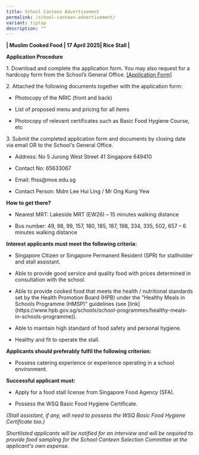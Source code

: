 ```yaml
---
title: School Canteen Advertisement
permalink: /school-canteen-advertisement/
variant: tiptap
description: ""
---
```

<p><strong>| Muslim Cooked Food | 17 April 2025| Rice Stall |</strong>
</p>
<p><strong>Application Procedure</strong>
</p>
<p>1. Download and complete the application form. You may also request for
a hardcopy form from the School’s General Office. <a href="https://drive.google.com/file/d/1dRDdURiVBHYAb4BxMR-7hdsQNPNypKrO/view?usp=sharing" rel="noopener nofollow" target="_blank">[Application Form]</a>
</p>
<p>2. Attached the following documents together with the application form:</p>
<ul data-tight="true" class="tight">
<li>
<p>Photocopy of the NRIC (front and back)</p>
</li>
<li>
<p>List of proposed menu and pricing for all items</p>
</li>
<li>
<p>Photocopy of relevant certificates such as Basic Food Hygiene Course,
etc</p>
</li>
</ul>
<p>3. Submit the completed application form and documents by closing date
via email OR to the School's General Office.</p>
<ul data-tight="true" class="tight">
<li>
<p>Address: No 5 Jurong West Street 41 Singapore 649410</p>
</li>
<li>
<p>Contact No: 65633067</p>
</li>
<li>
<p>Email: <a rel="noopener noreferrer nofollow" target="_blank">fhss@moe.edu.sg</a>
</p>
</li>
<li>
<p>Contact Person: Mdm Lee Hui Ling / Mr Ong Kung Yew</p>
</li>
</ul>
<p></p>
<p><strong>How to get there?</strong>
</p>
<ul data-tight="true" class="tight">
<li>
<p>Nearest MRT: Lakeside MRT (EW26) – 15 minutes walking distance &nbsp;</p>
</li>
<li>
<p>Bus number: 49, 98, 99, 157, 180, 185, 187, 198, 334, 335, 502, 657 –
6 minutes walking distance</p>
</li>
</ul>
<p><strong>Interest applicants must meet the following criteria:</strong>
</p>
<ul data-tight="true" class="tight">
<li>
<p>Singapore Citizen or Singapore Permanent Resident (SPR) for stallholder
and stall assistant.</p>
</li>
<li>
<p>Able to provide good service and quality food with prices determined in
consultation with the school.</p>
</li>
<li>
<p>Able to provide cooked food that meets the health / nutritional standards
set by the Health Promotion Board (HPB) under the "Healthy Meals in Schools
Programme (HMSP)" guidelines (see [link](<a rel="noopener noreferrer nofollow" target="_blank">https://www.hpb.gov.sg/schools/school-programmes/healthy-meals-in-schools-programme</a>)).</p>
</li>
<li>
<p>Able to maintain high standard of food safety and personal hygiene.</p>
</li>
<li>
<p>Healthy and fit to operate the stall.</p>
</li>
</ul>
<p><strong>Applicants should preferably fulfil the following criterion:</strong>
</p>
<ul data-tight="true" class="tight">
<li>
<p>Possess catering experience or experience operating in a school environment.</p>
</li>
</ul>
<p><strong>Successful applicant must:</strong>
</p>
<ul data-tight="true" class="tight">
<li>
<p>Apply for a food stall license from Singapore Food Agency (SFA).</p>
</li>
<li>
<p>Possess the WSQ Basic Food Hygiene Certificate.</p>
</li>
</ul>
<p><em>(Stall assistant, if any, will need to possess the WSQ Basic Food Hygiene Certificate too.)</em>
</p>
<p><em>Shortlisted applicants will be notified for an interview and will be required to provide food sampling for the School Canteen Selection Committee at the applicant's own expense.</em>
</p>